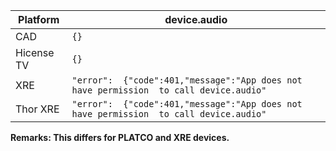 | Platform   | device.audio                                                 |
| ---------- | ------------------------------------------------------------ |
| CAD        | `{}`                                                         |
| Hicense TV | `{}`                                                         |
| XRE        | `"error":  {"code":401,"message":"App does not have permission  to call device.audio"` |
| Thor XRE   | `"error":  {"code":401,"message":"App does not have permission  to call device.audio"` |

**Remarks: This differs for PLATCO and XRE devices.**


